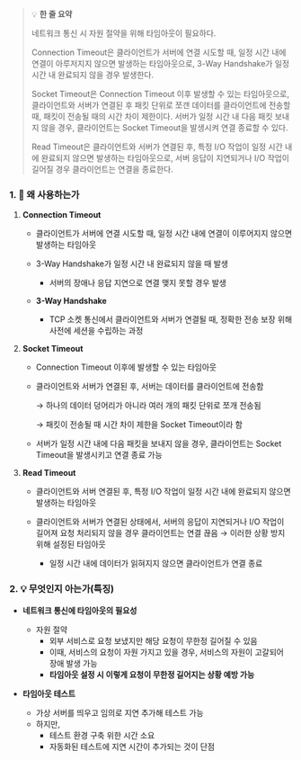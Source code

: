 > 💡 **한 줄 요약**
>
> 네트워크 통신 시 자원 절약을 위해 타임아웃이 필요하다.
>
> Connection Timeout은 클라이언트가 서버에 연결 시도할 때, 일정 시간 내에 연결이 아루저지지 않으면 발생하는 타임아웃으로, 3-Way Handshake가 일정 시간 내 완료되지 않을 경우 발생한다.
>
> Socket Timeout은 Connection Timeout 이후 발생할 수 있는 타임아웃으로, 클라이언트와 서버가 연결된 후 패킷 단위로 쪼갠 데이터를 클라이언트에 전송할 때, 패킷이 전송될 때의 시간 차이 제한이다. 서버가 일정 시간 내 다음 패킷 보내지 않을 경우, 클라이언트는 Socket Timeout을 발생시켜 연결 종료할 수 있다.
>
> Read Timeout은 클라이언트와 서버가 연결된 후, 특정 I/O 작업이 일정 시간 내에 완료되지 않으면 발생하는 타임아웃으로, 서버 응답이 지연되거나 I/O 작업이 길어질 경우 클라이언트는 연결을 종료한다.

### 1. 🤔 왜 사용하는가

1. **Connection Timeout**

   - 클라이언트가 서버에 연결 시도할 때, 일정 시간 내에 연결이 이루어지지 않으면 발생하는 타임아웃
   - 3-Way Handshake가 일정 시간 내 완료되지 않을 때 발생

     - 서버의 장애나 응답 지연으로 연결 맺지 못할 경우 발생

   - **3-Way Handshake**
     - TCP 소켓 통신에서 클라이언트와 서버가 연결될 때, 정확한 전송 보장 위해 사전에 세션을 수립하는 과정

1. **Socket Timeout**

   - Connection Timeout 이후에 발생할 수 있는 타임아웃
   - 클라이언트와 서버가 연결된 후, 서버는 데이터를 클라이언트에 전송함

     → 하나의 데이터 덩어리가 아니라 여러 개의 패킷 단위로 쪼개 전송됨

     → 패킷이 전송될 때 시간 차이 제한을 Socket Timeout이라 함

   - 서버가 일정 시간 내에 다음 패킷을 보내지 않을 경우, 클라이언트는 Socket Timeout을 발생시키고 연결 종료 가능

1. **Read Timeout**

   - 클라이언트와 서버 연결된 후, 특정 I/O 작업이 일정 시간 내에 완료되지 않으면 발생하는 타임아웃

   - 클라이언트와 서버가 연결된 상태에서, 서버의 응답이 지연되거나 I/O 작업이 길어져 요청 처리되지 않을 경우 클라이언트는 연결 끊음
     → 이러한 상황 방지 위해 설정된 타임아웃
     - 일정 시간 내에 데이터가 읽혀지지 않으면 클라이언트가 연결 종료

### 2. 💡 무엇인지 아는가(특징)

- **네트워크 통신에 타임아웃의 필요성**

  - 자원 절약
    - 외부 서비스로 요청 보냈지만 해당 요청이 무한정 길어질 수 있음
    - 이때, 서비스의 요청이 자원 가지고 있을 경우, 서비스의 자원이 고갈되어 장애 발생 가능
    - **타임아웃 설정 시 이렇게 요청이 무한정 길어지는 상황 예방 가능**

- **타임아웃 테스트**
  - 가상 서버를 띄우고 임의로 지연 추가해 테스트 가능
  - 하지만,
    - 테스트 환경 구축 위한 시간 소요
    - 자동화된 테스트에 지연 시간이 추가되는 것이 단점
